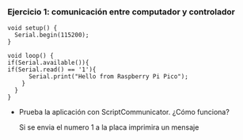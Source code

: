 ### **Ejercicio 1: comunicación entre computador y controlador**


```
void setup() {
  Serial.begin(115200);
}

void loop() {
if(Serial.available()){
if(Serial.read() == '1'){
      Serial.print("Hello from Raspberry Pi Pico");
    }
  }
}
```

- Prueba la aplicación con ScriptCommunicator. ¿Cómo funciona?

  Si se envia el numero 1 a la placa imprimira un mensaje
